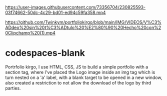 

https://user-images.githubusercontent.com/73356704/230825593-03f74662-50dc-4c29-bd01-ed94c59fa358.mp4

https://github.com/Twinkym/portfoliokirgo/blob/main/IMG/VIDEOS/V%C3%ADdeo%20sin%20t%C3%ADtulo%20%E2%80%90%20Hecho%20con%20Clipchamp%20(1).mp4

# codespaces-blank

Portrfolio kirgo, I use HTML, CSS, JS to build a simple portfolio with a section tag,
where I've placed the Logo image inside an img tag which is turn nested on a 'a' label,
with a blank target to be opened in a new window, also created a restriction to not allow
the download of the logo by third parties.
